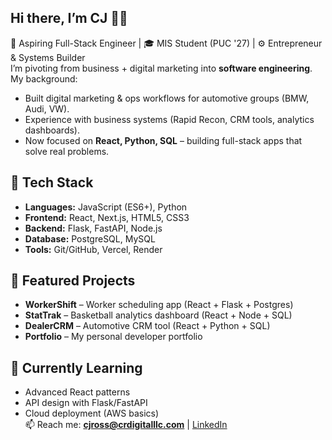 ## Hi there, I’m CJ 👋🏾
🚀 Aspiring Full-Stack Engineer | 🎓 MIS Student (PUC '27) | ⚙️ Entrepreneur & Systems Builder  
I’m pivoting from business + digital marketing into **software engineering**. My background:  
- Built digital marketing & ops workflows for automotive groups (BMW, Audi, VW).  
- Experience with business systems (Rapid Recon, CRM tools, analytics dashboards).  
- Now focused on **React, Python, SQL** – building full-stack apps that solve real problems.  
## 🔧 Tech Stack
- **Languages:** JavaScript (ES6+), Python  
- **Frontend:** React, Next.js, HTML5, CSS3  
- **Backend:** Flask, FastAPI, Node.js  
- **Database:** PostgreSQL, MySQL  
- **Tools:** Git/GitHub, Vercel, Render  
## 📂 Featured Projects
- **WorkerShift** – Worker scheduling app (React + Flask + Postgres)  
- **StatTrak** – Basketball analytics dashboard (React + Node + SQL)  
- **DealerCRM** – Automotive CRM tool (React + Python + SQL)  
- **Portfolio** – My personal developer portfolio  
## 🌱 Currently Learning
- Advanced React patterns  
- API design with Flask/FastAPI  
- Cloud deployment (AWS basics)  
📫 Reach me: **cjross@crdigitalllc.com** | [LinkedIn](https://linkedin.com/in/careyross)

